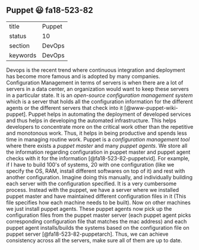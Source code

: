 ## Puppet :smiley: fa18-523-82


|          |            |
| -------- | ---------- |
| title    | Puppet     | 
| status   | 10         |
| section  | DevOps     |
| keywords | DevOps     |



Devops is the recent trend where continuous integration and deployment has become more famous and is adopted by many companies. Configuration Management in terms of servers is when there are a lot of servers in a data center, an organization would want to keep these servers in a particular state. It is an *open-source configuration management system* which is a server that holds all the configuration information for the different agents or the different servers that check into it [@www-puppet-wiki-puppet]. Puppet helps in automating the deployment of developed services and thus helps in developing the automated infrastructure. This helps developers to concentrate more on the critical work other than the repetitive and monotonous work. Thus, it helps in being productive and spends less time in managing routine work. Puppet is a *configuration management tool* where there exists a *puppet master* and many *puppet agents*. We store all the information regarding configuration in puppet master and puppet agent checks with it for the information [@fa18-523-82-puppetvid]. For example, if I have to build 100\'s of systems, 20 with one configuration (like we specify the OS, RAM, install different softwares on top of it) and rest with another configuration. Imagine doing this manually, and individually building each server with the configuration specified. It is a very cumbersome process. Instead with the puppet, we have a server where we installed puppet master and have maintained different configuration files in it (This file specifies how each machine needs to be built). Now on other machines we just install puppet agents. These puppet agents now pick up the configuration files from the puppet master server (each puppet agent picks corresponding configuration file that matches the mac address) and each puppet agent installs/builds the systems based on the configuration file on puppet server [@fa18-523-82-puppetarch]. Thus, we can achieve consistency across all the servers, make sure all of them are up to date.


  
